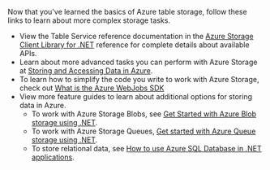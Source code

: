 Now that you've learned the basics of Azure table storage, follow these links to learn about more complex storage tasks.

- View the Table Service reference documentation in the [Azure Storage Client Library for .NET](http://go.microsoft.com/fwlink/?LinkID=390731) reference for complete details about available APIs.
- Learn about more advanced tasks you can perform with Azure Storage at [Storing and Accessing Data in Azure](https://msdn.microsoft.com/zh-cn/library/azure/gg433040.aspx).    
- To learn how to simplify the code you write to work with Azure Storage, check out [What is the Azure WebJobs SDK](../articles/app-service-web/websites-dotnet-webjobs-sdk.md)
- View more feature guides to learn about additional options for storing data in Azure.
  - To work with Azure Storage Blobs, see [Get Started with Azure Blob storage using .NET](../articles/storage/storage-dotnet-how-to-use-blobs.md).
  - To work with Azure Storage Queues, [Get started with Azure Queue storage using .NET](../articles/storage/storage-dotnet-how-to-use-queues.md).
  - To store relational data, see [How to use Azure SQL Database in .NET applications](../articles/sql-database/sql-database-dotnet-how-to-use/).